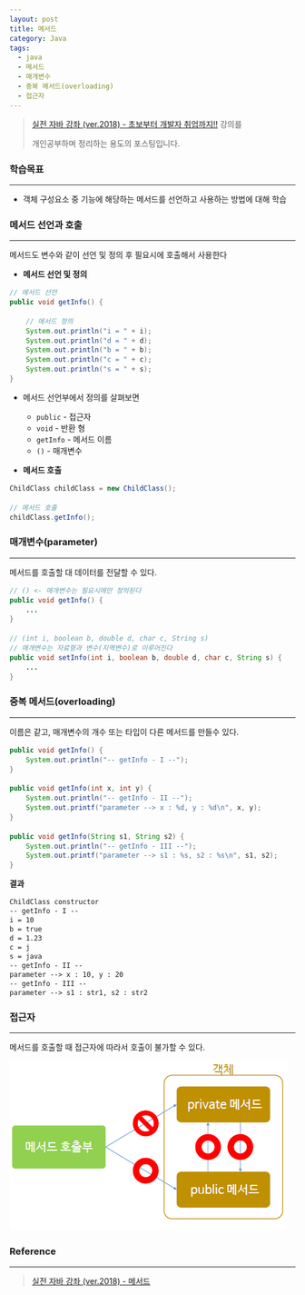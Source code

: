 ```yaml
---
layout: post
title: 메서드
category: Java
tags:
  - java
  - 메서드
  - 매개변수
  - 중복 메서드(overloading)
  - 접근자
---
```




> [실전 자바 강좌 (ver.2018) - 초보부터 개발자 취업까지!!](https://www.inflearn.com/course/%EC%8B%A4%EC%A0%84-%EC%9E%90%EB%B0%94_java-renew/) 강의를
>
> 개인공부하며 정리하는 용도의 포스팅입니다.



### 학습목표

---

- 객체 구성요소 중 기능에 해당하는 메서드를 선언하고 사용하는 방법에 대해 학습



### 메서드 선언과 호출

---

메서드도 변수와 같이 선언 및 정의 후 필요시에 호출해서 사용한다

- **메서드 선언 및 정의**

```java
// 메서드 선언
public void getInfo() {
    
    // 메서드 정의
    System.out.println("i = " + i);
    System.out.println("d = " + d);
    System.out.println("b = " + b);
    System.out.println("c = " + c);
    System.out.println("s = " + s);
}
```

- 메서드 선언부에서 정의를 살펴보면
  -  `public` - 접근자
  - `void` - 반환 형
  - `getInfo` - 메서드 이름
  - `()` - 매개변수



- **메서드 호출**

```java
ChildClass childClass = new ChildClass();

// 메서드 호출
childClass.getInfo();
```





### 매개변수(parameter)

---

메서드를 호출할 대 데이터를 전달할 수 있다.

```java
// () <- 매개변수는 필요시에만 정의된다
public void getInfo() {
    ...
}

// (int i, boolean b, double d, char c, String s)
// 매개변수는 자료형과 변수(지역변수)로 이루어진다
public void setInfo(int i, boolean b, double d, char c, String s) {
    ...
}
```





### 중복 메서드(overloading)

---

이름은 같고, 매개변수의 개수 또는 타입이 다른 메서드를 만들수 있다.

```java
public void getInfo() {
    System.out.println("-- getInfo - I --");
}

public void getInfo(int x, int y) {
    System.out.println("-- getInfo - II --");
    System.out.printf("parameter --> x : %d, y : %d\n", x, y);
}

public void getInfo(String s1, String s2) {
    System.out.println("-- getInfo - III --");
    System.out.printf("parameter --> s1 : %s, s2 : %s\n", s1, s2);
}

```



**결과**

```
ChildClass constructor
-- getInfo - I --
i = 10
b = true
d = 1.23
c = j
s = java
-- getInfo - II --
parameter --> x : 10, y : 20
-- getInfo - III --
parameter --> s1 : str1, s2 : str2
```





### 접근자

---

메서드를 호출할 때 접근자에 따라서 호출이 불가할 수 있다.

![메서드](/assets/Java/메서드.png)



### Reference

---

> [실전 자바 강좌 (ver.2018) - 메서드](https://www.inflearn.com/course/%EC%8B%A4%EC%A0%84-%EC%9E%90%EB%B0%94_java-renew/%EB%A9%94%EC%84%9C%EB%93%9C/)

